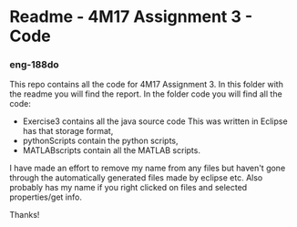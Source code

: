 # Readme - 4M17 Assignment 3 - Code
###  eng-188do 
  
This repo contains all the code for 4M17 Assignment 3. In this folder with the readme you will find the report.
In the folder code you will find all the code:
* Exercise3 contains all the java source code
  This was written in Eclipse has that storage format,
* pythonScripts contain the python scripts,
* MATLABscripts contain all the MATLAB scripts.

I have made an effort to remove my name from any files but haven't gone through
the automatically generated files made by eclipse etc. Also probably has my name if you right clicked on files
and selected properties/get info.

Thanks!